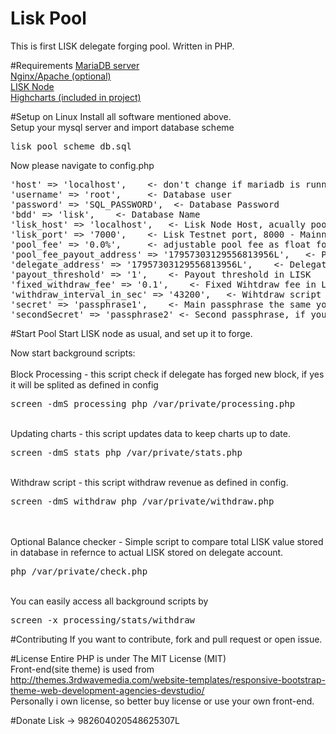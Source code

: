 # Lisk Pool
This is first LISK delegate forging pool. Written in PHP.

#Requirements
<a href="https://mariadb.org" target="_blank">MariaDB server</a><br>
<a href="http://nginx.org" target="_blank">Nginx/Apache (optional)</a><br>
<a href="https://lisk.io/documentation" target="_blank">LISK Node</a><br>
<a href="http://www.highcharts.com" target="_blank">Highcharts (included in project)</a><br>
 
#Setup on Linux
Install all software mentioned above.<br>
Setup your mysql server and import database scheme <pre>lisk_pool_scheme_db.sql</pre>
Now please navigate to config.php
<pre>
'host' => 'localhost',    <- don't change if mariadb is running on the same machine
'username' => 'root',     <- Database user
'password' => 'SQL_PASSWORD',  <- Database Password
'bdd' => 'lisk',    <- Database Name
'lisk_host' => 'localhost',   <- Lisk Node Host, acually pool can be running on different machine, it's also possible to point to login.lisk.io
'lisk_port' => '7000',    <- Lisk Testnet port, 8000 - Mainnet
'pool_fee' => '0.0%',     <- adjustable pool fee as float for ex. "1.25%"
'pool_fee_payout_address' => '17957303129556813956L',   <- Payout address if fee > 0.0
'delegate_address' => '17957303129556813956L',    <- Delegate address - must be valid forging delegate address
'payout_threshold' => '1',    <- Payout threshold in LISK
'fixed_withdraw_fee' => '0.1',    <- Fixed Wihtdraw fee in LISK
'withdraw_interval_in_sec' => '43200',   <- Wihtdraw script interval represented in seconds
'secret' => 'passphrase1',    <- Main passphrase the same your as in your forging delegete
'secondSecret' => 'passphrase2' <- Second passphrase, if you dont have one leave it empty ex. ""
</pre>

#Start Pool
Start LISK node as usual, and set up it to forge.

Now start background scripts:<br>
<br>Block Processing - this script check if delegate has forged new block, if yes it will be splited as defined in config
<pre>screen -dmS processing php /var/private/processing.php</pre>
<br>Updating charts - this script updates data to keep charts up to date.
<pre>screen -dmS stats php /var/private/stats.php</pre>
<br>Withdraw script - this script withdraw revenue as defined in config.
<pre>screen -dmS withdraw php /var/private/withdraw.php</pre>
<br><br>
Optional
Balance checker - Simple script to compare total LISK value stored in database in refernce to actual LISK stored on delegate account.
<pre>php /var/private/check.php</pre>

<br>
You can easily access all background scripts by
<pre>
screen -x processing/stats/withdraw</pre>

#Contributing
If you want to contribute, fork and pull request or open issue.


#License
Entire PHP is under The MIT License (MIT)<br>
Front-end(site theme) is used from http://themes.3rdwavemedia.com/website-templates/responsive-bootstrap-theme-web-development-agencies-devstudio/<br>
Personally i own license, so better buy license or use your own front-end.

#Donate
Lisk -> 982604020548625307L
